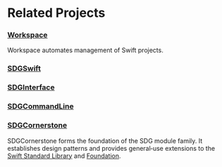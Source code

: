 <!--
 🇨🇦EN Related Projects.md

 This source file is part of the SDGSwift open source project.
 https://sdggiesbrecht.github.io/SDGSwift/SDGSwift

 Copyright ©2018 Jeremy David Giesbrecht and the SDGSwift project contributors.

 Soli Deo gloria.

 Licensed under the Apache Licence, Version 2.0.
 See http://www.apache.org/licenses/LICENSE-2.0 for licence information.
 -->

# Related Projects

### [Workspace](https://github.com/SDGGiesbrecht/Workspace)

Workspace automates management of Swift projects.

### [SDGSwift](https://github.com/SDGGiesbrecht/SDGSwift)

### [SDGInterface](https://github.com/SDGGiesbrecht/SDGInterface)

### [SDGCommandLine](https://github.com/SDGGiesbrecht/SDGCommandLine)

### [SDGCornerstone](https://github.com/SDGGiesbrecht/SDGCornerstone)

SDGCornerstone forms the foundation of the SDG module family. It establishes design patterns and provides general‐use extensions to the [Swift Standard Library](https://developer.apple.com/reference/swift) and [Foundation](https://developer.apple.com/reference/foundation).
